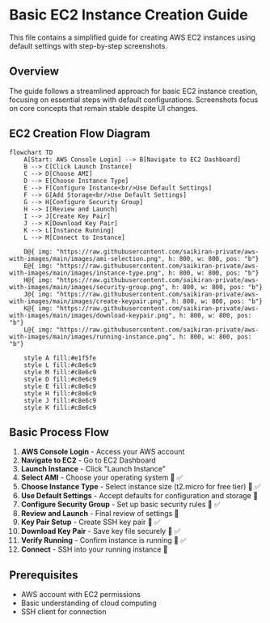# Basic EC2 Instance Creation Guide

This file contains a simplified guide for creating AWS EC2 instances using default settings with step-by-step screenshots.

## Overview

The guide follows a streamlined approach for basic EC2 instance creation, focusing on essential steps with default configurations. Screenshots focus on core concepts that remain stable despite UI changes.

## EC2 Creation Flow Diagram

```mermaid
flowchart TD
    A[Start: AWS Console Login] --> B[Navigate to EC2 Dashboard]
    B --> C[Click Launch Instance]
    C --> D[Choose AMI]
    D --> E[Choose Instance Type]
    E --> F[Configure Instance<br/>Use Default Settings]
    F --> G[Add Storage<br/>Use Default Settings]
    G --> H[Configure Security Group]
    H --> I[Review and Launch]
    I --> J[Create Key Pair]
    J --> K[Download Key Pair]
    K --> L[Instance Running]
    L --> M[Connect to Instance]
    
    D@{ img: "https://raw.githubusercontent.com/saikiran-private/aws-with-images/main/images/ami-selection.png", h: 800, w: 800, pos: "b"}
    E@{ img: "https://raw.githubusercontent.com/saikiran-private/aws-with-images/main/images/instance-type.png", h: 800, w: 800, pos: "b"}
    H@{ img: "https://raw.githubusercontent.com/saikiran-private/aws-with-images/main/images/security-group.png", h: 800, w: 800, pos: "b"}
    J@{ img: "https://raw.githubusercontent.com/saikiran-private/aws-with-images/main/images/create-keypair.png", h: 800, w: 800, pos: "b"}
    K@{ img: "https://raw.githubusercontent.com/saikiran-private/aws-with-images/main/images/download-keypair.png", h: 800, w: 800, pos: "b"}
    L@{ img: "https://raw.githubusercontent.com/saikiran-private/aws-with-images/main/images/running-instance.png", h: 800, w: 800, pos: "b"}
    
    style A fill:#e1f5fe
    style L fill:#c8e6c9
    style M fill:#c8e6c9
    style D fill:#c8e6c9
    style E fill:#c8e6c9
    style H fill:#c8e6c9
    style J fill:#c8e6c9
    style K fill:#c8e6c9
```

## Basic Process Flow

1. **AWS Console Login** - Access your AWS account
2. **Navigate to EC2** - Go to EC2 Dashboard  
3. **Launch Instance** - Click "Launch Instance"
4. **Select AMI** - Choose your operating system 🔑 ✅
5. **Choose Instance Type** - Select instance size (t2.micro for free tier) 🔑 ✅
6. **Use Default Settings** - Accept defaults for configuration and storage 📝
7. **Configure Security Group** - Set up basic security rules 🔑 ✅
8. **Review and Launch** - Final review of settings 📝
9. **Key Pair Setup** - Create SSH key pair 🔑 ✅
10. **Download Key Pair** - Save key file securely 🔑 ✅
11. **Verify Running** - Confirm instance is running 🔑 ✅
12. **Connect** - SSH into your running instance 📝

## Prerequisites

- AWS account with EC2 permissions
- Basic understanding of cloud computing
- SSH client for connection
